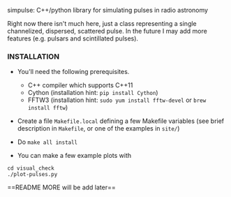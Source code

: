 simpulse: C++/python library for simulating pulses in radio astronomy

Right now there isn't much here, just a class representing a single channelized, dispersed, 
scattered pulse. In the future I may add more features (e.g. pulsars and scintillated pulses).

### INSTALLATION

- You'll need the following prerequisites.
    - C++ compiler which supports C++11
    - Cython (installation hint: `pip install Cython`)
    - FFTW3 (installation hint: `sudo yum install fftw-devel` or `brew install fftw`)

- Create a file `Makefile.local` defining a few Makefile variables (see brief 
  description in `Makefile`, or one of the examples in `site/`)
  
- Do `make all install`

- You can make a few example plots with
```
cd visual_check
./plot-pulses.py
```
==README MORE will be add later==
